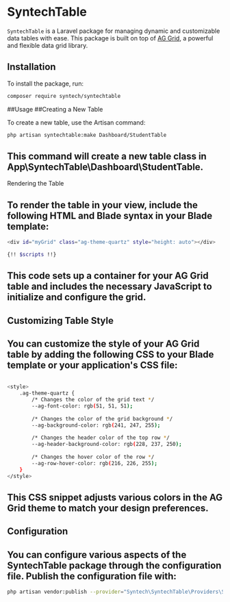 # SyntechTable

`SyntechTable` is a Laravel package for managing dynamic and customizable data tables with ease. This package is built on top of [AG Grid](https://github.com/ag-grid/ag-grid), a powerful and flexible data grid library.

## Installation

To install the package, run:

```bash
composer require syntech/syntechtable
```

##Usage
##Creating a New Table

To create a new table, use the Artisan command:

```bash
php artisan syntechtable:make Dashboard/StudentTable
```

## This command will create a new table class in App\SyntechTable\Dashboard\StudentTable.
Rendering the Table

## To render the table in your view, include the following HTML and Blade syntax in your Blade template:

```bash
<div id="myGrid" class="ag-theme-quartz" style="height: auto"></div>

{!! $scripts !!}
```


## This code sets up a container for your AG Grid table and includes the necessary JavaScript to initialize and configure the grid.

## Customizing Table Style

## You can customize the style of your AG Grid table by adding the following CSS to your Blade template or your application's CSS file:

```bash

<style>
    .ag-theme-quartz {
        /* Changes the color of the grid text */
        --ag-font-color: rgb(51, 51, 51);
        
        /* Changes the color of the grid background */
        --ag-background-color: rgb(241, 247, 255);
        
        /* Changes the header color of the top row */
        --ag-header-background-color: rgb(228, 237, 250);
        
        /* Changes the hover color of the row */
        --ag-row-hover-color: rgb(216, 226, 255);
    }
</style>


```

## This CSS snippet adjusts various colors in the AG Grid theme to match your design preferences.


## Configuration

## You can configure various aspects of the SyntechTable package through the configuration file. Publish the configuration file with:

```bash
php artisan vendor:publish --provider="Syntech\SyntechTable\Providers\SyntechTableServiceProvider"
```
